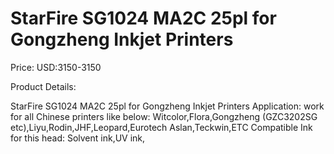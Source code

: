 # StarFire SG1024 MA2C 25pl for Gongzheng Inkjet Printers

Price: USD:3150-3150

Product Details:

StarFire SG1024 MA2C 25pl for Gongzheng Inkjet Printers
Application: work for all Chinese printers like below:
Witcolor,Flora,Gongzheng (GZC3202SG etc),Liyu,Rodin,JHF,Leopard,Eurotech Aslan,Teckwin,ETC
Compatible Ink for this head: Solvent ink,UV ink,
